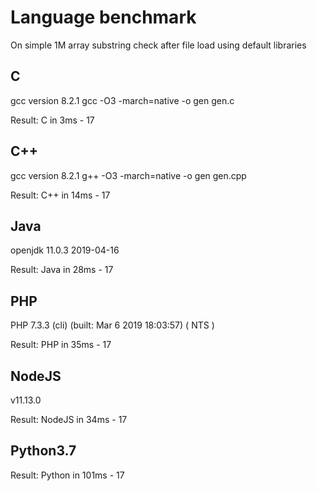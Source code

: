 # Language benchmark
On simple 1M array substring check after file load using default libraries

## C
gcc version 8.2.1
gcc -O3 -march=native -o gen gen.c

Result: C in 3ms - 17

## C++
gcc version 8.2.1
g++ -O3 -march=native -o gen gen.cpp

Result: C++ in 14ms - 17

## Java
openjdk 11.0.3 2019-04-16

Result: Java in 28ms - 17

## PHP
PHP 7.3.3 (cli) (built: Mar  6 2019 18:03:57) ( NTS )

Result: PHP in 35ms - 17

## NodeJS
v11.13.0

Result: NodeJS in 34ms - 17

## Python3.7

Result: Python in 101ms - 17